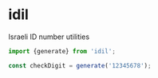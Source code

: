# idil

Israeli ID number utilities

```typescript
import {generate} from 'idil';

const checkDigit = generate('12345678');
```
